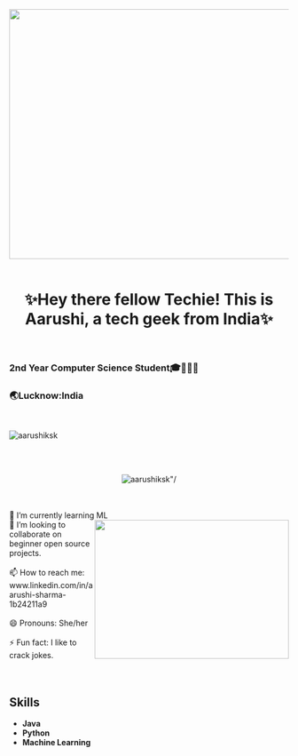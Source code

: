 <img src="https://user-images.githubusercontent.com/92772439/213060212-926b71b0-489e-4246-960e-8a262a62208c.gif" width=1000 height=450/>
<br></br>
<h1><center>✨Hey there fellow Techie! This is Aarushi, a tech geek from India✨</center></h1>
<br>
<h3>2nd Year Computer Science Student🎓👩🏾‍🎓</h3>
<h3>🌏Lucknow:India</h3>
<br>                                           
<p align="left"><img src="https://komarev.com/ghpvc/?username=aarushiksk&label=Profile%20views&color=0e75b6&style=flat" alt="aarushiksk" /> </p>
<br></br>
<p align="center"><img src="https://github-readme-stats.vercel.app/api?username=aarushiksk&theme=synthwave" alt=aarushiksk"/></p>
<br></br>
 🌱 I’m currently learning ML 
<br> 
<img src="https://user-images.githubusercontent.com/92772439/194034977-5211d858-9b01-48d1-9f34-3d010f42ea1b.gif" align="right" width=350 height=250/>
👯 I’m looking to collaborate on beginner open source projects.
<br>
<br>
📫 How to reach me: www.linkedin.com/in/aarushi-sharma-1b24211a9
<br>
<br>
 😄 Pronouns: She/her
<br>
<br>
⚡ Fun fact: I like to crack jokes.
<br>
<br>
<br>
<h2><italic>Skills</italic></h2>

- **Java** 
- **Python**
- **Machine Learning**

